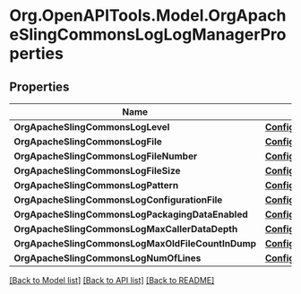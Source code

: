 # Org.OpenAPITools.Model.OrgApacheSlingCommonsLogLogManagerProperties
## Properties

Name | Type | Description | Notes
------------ | ------------- | ------------- | -------------
**OrgApacheSlingCommonsLogLevel** | [**ConfigNodePropertyDropDown**](ConfigNodePropertyDropDown.md) |  | [optional] 
**OrgApacheSlingCommonsLogFile** | [**ConfigNodePropertyString**](ConfigNodePropertyString.md) |  | [optional] 
**OrgApacheSlingCommonsLogFileNumber** | [**ConfigNodePropertyInteger**](ConfigNodePropertyInteger.md) |  | [optional] 
**OrgApacheSlingCommonsLogFileSize** | [**ConfigNodePropertyString**](ConfigNodePropertyString.md) |  | [optional] 
**OrgApacheSlingCommonsLogPattern** | [**ConfigNodePropertyString**](ConfigNodePropertyString.md) |  | [optional] 
**OrgApacheSlingCommonsLogConfigurationFile** | [**ConfigNodePropertyString**](ConfigNodePropertyString.md) |  | [optional] 
**OrgApacheSlingCommonsLogPackagingDataEnabled** | [**ConfigNodePropertyBoolean**](ConfigNodePropertyBoolean.md) |  | [optional] 
**OrgApacheSlingCommonsLogMaxCallerDataDepth** | [**ConfigNodePropertyInteger**](ConfigNodePropertyInteger.md) |  | [optional] 
**OrgApacheSlingCommonsLogMaxOldFileCountInDump** | [**ConfigNodePropertyInteger**](ConfigNodePropertyInteger.md) |  | [optional] 
**OrgApacheSlingCommonsLogNumOfLines** | [**ConfigNodePropertyInteger**](ConfigNodePropertyInteger.md) |  | [optional] 

[[Back to Model list]](../README.md#documentation-for-models) [[Back to API list]](../README.md#documentation-for-api-endpoints) [[Back to README]](../README.md)

